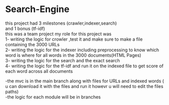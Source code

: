 # Search-Engine
this project had 3 milestones (crawler,indexer,search)  
and 1 bonus (tf-idf)  
this was a team project 
my role for this project was   
1- writing the logic for crowler ,test it and make sure to make a file containing the 3000 URLs  
2- writing the logic for the indexer including preprocessing to know which word is where for all words in the 3000 documents(HTML Pages)  
3- writing the logic for the search and the exact search     
4- writing the logic for the tf-idf and run it on the indexed file to get score of each word across all documents

-the mvc is in the main branch along with files for URLs and indexed words ( u can download it with the files and run it howevr u will need to edit the files paths)  
-the logic for each module will be in branches   
